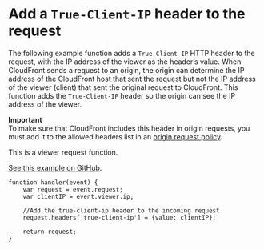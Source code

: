 # Add a `True-Client-IP` header to the request<a name="example-function-add-true-client-ip-header"></a>

The following example function adds a `True-Client-IP` HTTP header to the request, with the IP address of the viewer as the header’s value\. When CloudFront sends a request to an origin, the origin can determine the IP address of the CloudFront host that sent the request but not the IP address of the viewer \(client\) that sent the original request to CloudFront\. This function adds the `True-Client-IP` header so the origin can see the IP address of the viewer\.

**Important**  
To make sure that CloudFront includes this header in origin requests, you must add it to the allowed headers list in an [origin request policy](controlling-origin-requests.md)\.

This is a viewer request function\.

[See this example on GitHub](https://github.com/aws-samples/amazon-cloudfront-functions/tree/main/add-true-client-ip-header)\.

```
function handler(event) {
    var request = event.request;
    var clientIP = event.viewer.ip;

    //Add the true-client-ip header to the incoming request
    request.headers['true-client-ip'] = {value: clientIP};

    return request;
}
```